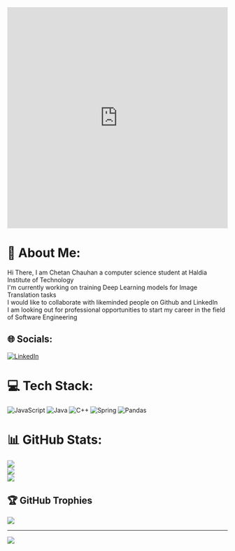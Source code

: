 <div style="width:100%;height:0;padding-bottom:100%;position:relative;"><iframe src="https://giphy.com/embed/bGgsc5mWoryfgKBx1u" width="100%" height="100%" style="position:absolute" frameBorder="0" class="giphy-embed" allowFullScreen></iframe></div>

# 💫 About Me:
Hi There, I am Chetan Chauhan a computer science student at Haldia Institute of Technology <br>I'm currently working on training Deep Learning models for Image Translation tasks<br>I would like to collaborate with likeminded people on Github and LinkedIn<br>I am looking out for professional opportunities to start my career in the field of Software Engineering<br>


## 🌐 Socials:
[![LinkedIn](https://img.shields.io/badge/LinkedIn-%230077B5.svg?logo=linkedin&logoColor=white)](https://linkedin.com/in/https://www.linkedin.com/in/chetan-chauhan-134a71207/) 

# 💻 Tech Stack:
![JavaScript](https://img.shields.io/badge/javascript-%23323330.svg?style=for-the-badge&logo=javascript&logoColor=%23F7DF1E) ![Java](https://img.shields.io/badge/java-%23ED8B00.svg?style=for-the-badge&logo=openjdk&logoColor=white) ![C++](https://img.shields.io/badge/c++-%2300599C.svg?style=for-the-badge&logo=c%2B%2B&logoColor=white) ![Spring](https://img.shields.io/badge/spring-%236DB33F.svg?style=for-the-badge&logo=spring&logoColor=white) ![Pandas](https://img.shields.io/badge/pandas-%23150458.svg?style=for-the-badge&logo=pandas&logoColor=white)
# 📊 GitHub Stats:
![](https://github-readme-stats.vercel.app/api?username=ChauhanChetan3&theme=dark&hide_border=false&include_all_commits=true&count_private=false)<br/>
![](https://github-readme-streak-stats.herokuapp.com/?user=ChauhanChetan3&theme=dark&hide_border=false)<br/>
![](https://github-readme-stats.vercel.app/api/top-langs/?username=ChauhanChetan3&theme=dark&hide_border=false&include_all_commits=true&count_private=false&layout=compact)

## 🏆 GitHub Trophies
![](https://github-profile-trophy.vercel.app/?username=ChauhanChetan3&theme=radical&no-frame=false&no-bg=true&margin-w=4)

---
[![](https://visitcount.itsvg.in/api?id=ChauhanChetan3&icon=1&color=0)](https://visitcount.itsvg.in)
